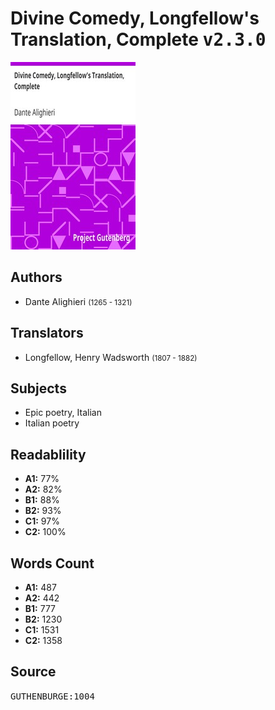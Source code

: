 # Divine Comedy, Longfellow's Translation, Complete <kbd>v2.3.0</kbd>

![](./cover.medium.jpg "")

## Authors


 - Dante Alighieri <small>(1265 - 1321)</small>

## Translators


 - Longfellow, Henry Wadsworth <small>(1807 - 1882)</small>

## Subjects


 - Epic poetry, Italian
 - Italian poetry

## Readablility


 - **A1:** 77%
 - **A2:** 82%
 - **B1:** 88%
 - **B2:** 93%
 - **C1:** 97%
 - **C2:** 100%

## Words Count


 - **A1:** 487
 - **A2:** 442
 - **B1:** 777
 - **B2:** 1230
 - **C1:** 1531
 - **C2:** 1358

## Source


<kbd>GUTHENBURGE:1004</kbd>
